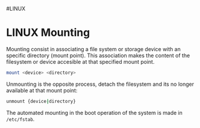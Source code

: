 #LINUX 

# LINUX Mounting

Mounting consist in associating a file system or storage device with an specific directory (mount point). 
This association makes the content of the filesystem or device accesible at that specified mount point. 

```bash
mount <device> <directory>
```

Unmounting is the opposite process, detach the filesystem and its no longer available at that mount point: 

```bash
unmount {device|directory}
```

The automated mounting in the boot operation of the system is made in `/etc/fstab`. 

